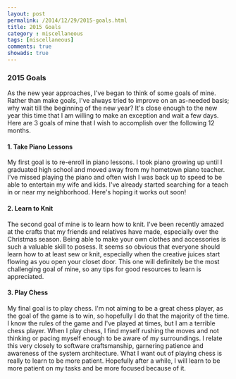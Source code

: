 ```yaml
---
layout: post
permalink: /2014/12/29/2015-goals.html
title: 2015 Goals
category : miscellaneous
tags: [miscellaneous]
comments: true
showads: true
---
```


### 2015 Goals

As the new year approaches, I've began to think of some goals of mine. Rather than make goals, I've always tried to improve on an as-needed basis; why wait till the beginning of the new year? It's close enough to the new year this time that I am willing to make an exception and wait a few days. Here are 3 goals of mine that I wish to accomplish over the following 12 months.

#### 1. Take Piano Lessons

My first goal is to re-enroll in piano lessons. I took piano growing up until I graduated high school and moved away from my hometown piano teacher. I've missed playing the piano and often wish I was back up to speed to be able to entertain my wife and kids. I've already started searching for a teach in or near my neighborhood. Here's hoping it works out soon!

#### 2. Learn to Knit

The second goal of mine is to learn how to knit. I've been recently amazed at the crafts that my friends and relatives have made, especially over the Christmas season. Being able to make your own clothes and accessories is such a valuable skill to posess. It seems so obvious that everyone should learn how to at least sew or knit, especially when the creative juices start flowing as you open your closet door. This one will definitely be the most challenging goal of mine, so any tips for good resources to learn is appreciated.


#### 3. Play Chess

My final goal is to play chess. I'm not aiming to be a great chess player, as the goal of the game is to win, so hopefully I do that the majority of the time. I know the rules of the game and I've played at times, but I am a terrible chess player. When I play chess, I find myself rushing the moves and not thinking or pacing myself enough to be aware of my surroundings. I relate this very closely to software craftsmanship, garnering patience and awareness of the system architecture. What I want out of playing chess is really to learn to be more patient. Hopefully after a while, I will learn to be more patient on my tasks and be more focused because of it.